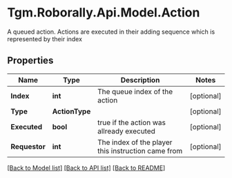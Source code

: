# Tgm.Roborally.Api.Model.Action
A queued action. Actions are executed in their adding sequence which is represented by their index

## Properties

Name | Type | Description | Notes
------------ | ------------- | ------------- | -------------
**Index** | **int** | The queue index of the action | [optional] 
**Type** | **ActionType** |  | [optional] 
**Executed** | **bool** | true if the action was allready executed | [optional] 
**Requestor** | **int** | The index of the player this instruction came from | [optional] 

[[Back to Model list]](../README.md#documentation-for-models) [[Back to API list]](../README.md#documentation-for-api-endpoints) [[Back to README]](../README.md)

